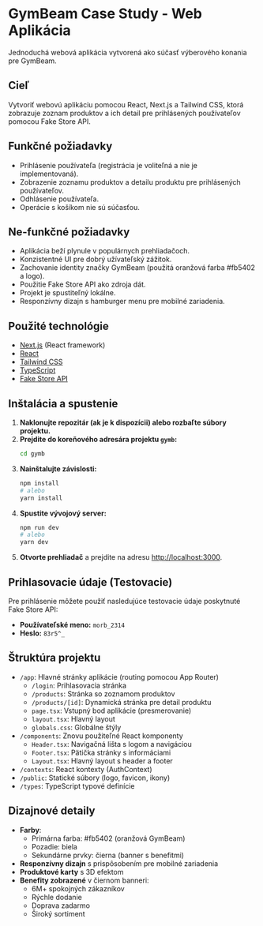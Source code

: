# GymBeam Case Study - Web Aplikácia

Jednoduchá webová aplikácia vytvorená ako súčasť výberového konania pre GymBeam.

## Cieľ

Vytvoriť webovú aplikáciu pomocou React, Next.js a Tailwind CSS, ktorá zobrazuje zoznam produktov a ich detail pre prihlásených používateľov pomocou Fake Store API.

## Funkčné požiadavky

- Prihlásenie používateľa (registrácia je voliteľná a nie je implementovaná).
- Zobrazenie zoznamu produktov a detailu produktu pre prihlásených používateľov.
- Odhlásenie používateľa.
- Operácie s košíkom nie sú súčasťou.

## Ne-funkčné požiadavky

- Aplikácia beží plynule v populárnych prehliadačoch.
- Konzistentné UI pre dobrý užívateľský zážitok.
- Zachovanie identity značky GymBeam (použitá oranžová farba #fb5402 a logo).
- Použitie Fake Store API ako zdroja dát.
- Projekt je spustiteľný lokálne.
- Responzívny dizajn s hamburger menu pre mobilné zariadenia.

## Použité technológie

- [Next.js](https://nextjs.org/) (React framework)
- [React](https://reactjs.org/)
- [Tailwind CSS](https://tailwindcss.com/)
- [TypeScript](https://www.typescriptlang.org/)
- [Fake Store API](https://fakestoreapi.com/)

## Inštalácia a spustenie

1.  **Naklonujte repozitár (ak je k dispozícii) alebo rozbaľte súbory projektu.**
2.  **Prejdite do koreňového adresára projektu `gymb`:**
    ```bash
    cd gymb
    ```
3.  **Nainštalujte závislosti:**
    ```bash
    npm install
    # alebo
    yarn install
    ```
4.  **Spustite vývojový server:**
    ```bash
    npm run dev
    # alebo
    yarn dev
    ```
5.  **Otvorte prehliadač** a prejdite na adresu [http://localhost:3000](http://localhost:3000).

## Prihlasovacie údaje (Testovacie)

Pre prihlásenie môžete použiť nasledujúce testovacie údaje poskytnuté Fake Store API:

-   **Používateľské meno:** `morb_2314`
-   **Heslo:** `83r5^_`

## Štruktúra projektu

-   `/app`: Hlavné stránky aplikácie (routing pomocou App Router)
    -   `/login`: Prihlasovacia stránka
    -   `/products`: Stránka so zoznamom produktov
    -   `/products/[id]`: Dynamická stránka pre detail produktu
    -   `page.tsx`: Vstupný bod aplikácie (presmerovanie)
    -   `layout.tsx`: Hlavný layout
    -   `globals.css`: Globálne štýly
-   `/components`: Znovu použiteľné React komponenty
    -   `Header.tsx`: Navigačná lišta s logom a navigáciou
    -   `Footer.tsx`: Pätička stránky s informáciami
    -   `Layout.tsx`: Hlavný layout s header a footer
-   `/contexts`: React kontexty (AuthContext)
-   `/public`: Statické súbory (logo, favicon, ikony)
-   `/types`: TypeScript typové definície

## Dizajnové detaily

- **Farby**: 
  - Primárna farba: #fb5402 (oranžová GymBeam)
  - Pozadie: biela
  - Sekundárne prvky: čierna (banner s benefitmi)
- **Responzívny dizajn** s prispôsobením pre mobilné zariadenia
- **Produktové karty** s 3D efektom
- **Benefity zobrazené** v čiernom banneri:
  - 6M+ spokojných zákazníkov
  - Rýchle dodanie
  - Doprava zadarmo
  - Široký sortiment
